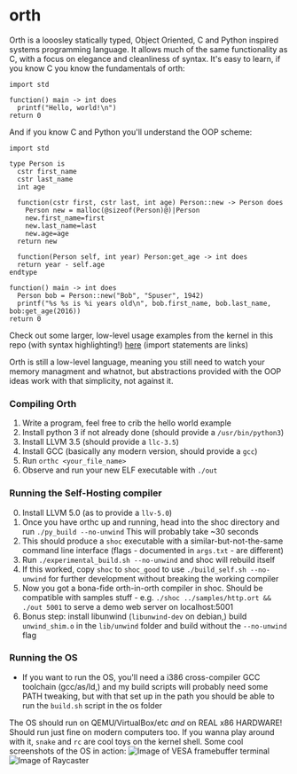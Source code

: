 # orth
Orth is a looosley statically typed, Object Oriented, C and Python inspired systems programming language. It allows much of the same functionality as C, with a focus on elegance and cleanliness of syntax.
It's easy to learn, if you know C you know the fundamentals of orth:

```
import std

function() main -> int does
  printf("Hello, world!\n")
return 0
```

And if you know C and Python you'll understand the OOP scheme:

```
import std

type Person is
  cstr first_name
  cstr last_name
  int age
  
  function(cstr first, cstr last, int age) Person::new -> Person does
    Person new = malloc(@sizeof(Person)@)|Person
    new.first_name=first
    new.last_name=last
    new.age=age
  return new
  
  function(Person self, int year) Person:get_age -> int does
  return year - self.age
endtype

function() main -> int does
  Person bob = Person::new("Bob", "Spuser", 1942)
  printf("%s %s is %i years old\n", bob.first_name, bob.last_name, bob:get_age(2016))
return 0
```

Check out some larger, low-level usage examples from the kernel in this repo (with syntax highlighting!) [here](http://louis.goessling.com/orth/os/kernel.ort.html) (import statements are links)

Orth is still a low-level language, meaning you still need to watch your memory managment and whatnot, but abstractions provided with the OOP ideas work with that simplicity, not against it.

### Compiling Orth
1. Write a program, feel free to crib the hello world example
2. Install python 3 if not already done (should provide a `/usr/bin/python3`)
3. Install LLVM 3.5 (should provide a `llc-3.5`)
4. Install GCC (basically any modern version, should provide a `gcc`)
5. Run `orthc <your_file_name>`
6. Observe and run your new ELF executable with `./out`

### Running the Self-Hosting compiler
0. Install LLVM 5.0 (as to provide a `llv-5.0`)
1. Once you have orthc up and running, head into the shoc directory and run `./py_build --no-unwind` This will probably take ~30 seconds
2. This should produce a `shoc` executable with a similar-but-not-the-same command line interface (flags - documented in `args.txt` - are different)
3. Run `./experimental_build.sh --no-unwind` and shoc will rebuild itself
4. If this worked, copy `shoc` to `shoc_good` to use `./build_self.sh --no-unwind` for further development without breaking the working compiler
5. Now you got a bona-fide orth-in-orth compiler in shoc. Should be compatible with samples stuff - e.g. `./shoc ../samples/http.ort && ./out 5001` to serve a demo web server on localhost:5001
6. Bonus step: install libunwind (`libunwind-dev` on debian,) build `unwind_shim.o` in the `lib/unwind` folder and build without the `--no-unwind` flag

### Running the OS
 * If you want to run the OS, you'll need a i386 cross-compiler GCC toolchain (gcc/as/ld,) and my build scripts will probably need some PATH tweaking, but with that set up in the path you should be able to run the `build.sh` script in the os folder
 
 The OS should run on QEMU/VirtualBox/etc _and_ on REAL x86 HARDWARE! Should run just fine on modern computers too. If you wanna play around with it, `snake` and `rc` are cool toys on the kernel shell.
 Some cool screenshots of the OS in action:
 ![Image of VESA framebuffer terminal](https://raw.githubusercontent.com/602p/orth/master/docs/image/emu2.png)
 ![Image of Raycaster](https://raw.githubusercontent.com/602p/orth/master/docs/image/raycast.png)
